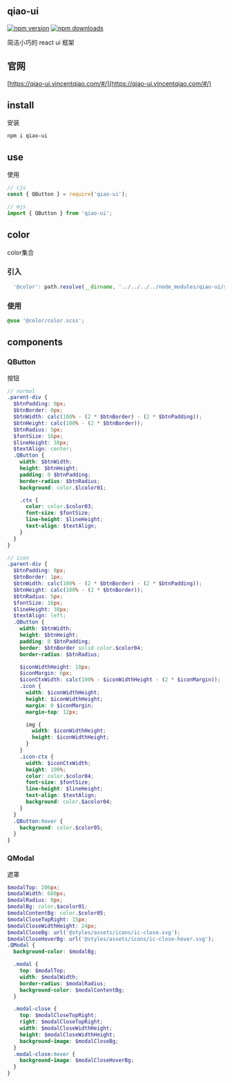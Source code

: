 ## qiao-ui

[![npm version](https://img.shields.io/npm/v/qiao-ui.svg?style=flat-square)](https://www.npmjs.org/package/qiao-ui)
[![npm downloads](https://img.shields.io/npm/dm/qiao-ui.svg?style=flat-square)](https://npm-stat.com/charts.html?package=qiao-ui)

简洁小巧的 react ui 框架

## 官网

[https://qiao-ui.vincentqiao.com/#/](https://qiao-ui.vincentqiao.com/#/)

## install

安装

```shell
npm i qiao-ui
```

## use

使用

```javascript
// cjs
const { QButton } = require('qiao-ui');

// mjs
import { QButton } from 'qiao-ui';
```

## color

color集合

### 引入

```javascript
  '@color': path.resolve(__dirname, '../../../../node_modules/qiao-ui/src/q'),
```

### 使用

```scss
@use '@color/color.scss';
```

## components

### QButton

按钮

```scss
// normal
.parent-div {
  $btnPadding: 0px;
  $btnBorder: 0px;
  $btnWidth: calc(100% - (2 * $btnBorder) - (2 * $btnPadding));
  $btnHeight: calc(100% - (2 * $btnBorder));
  $btnRadius: 5px;
  $fontSize: 16px;
  $lineHeight: 38px;
  $textAlign: center;
  .QButton {
    width: $btnWidth;
    height: $btnHeight;
    padding: 0 $btnPadding;
    border-radius: $btnRadius;
    background: color.$lcolor01;

    .ctx {
      color: color.$color03;
      font-size: $fontSize;
      line-height: $lineHeight;
      text-align: $textAlign;
    }
  }
}

// icon
.parent-div {
  $btnPadding: 8px;
  $btnBorder: 1px;
  $btnWidth: calc(100% - (2 * $btnBorder) - (2 * $btnPadding));
  $btnHeight: calc(100% - (2 * $btnBorder));
  $btnRadius: 5px;
  $fontSize: 16px;
  $lineHeight: 38px;
  $textAlign: left;
  .QButton {
    width: $btnWidth;
    height: $btnHeight;
    padding: 0 $btnPadding;
    border: $btnBorder solid color.$color04;
    border-radius: $btnRadius;

    $iconWidthHeight: 18px;
    $iconMargin: 6px;
    $iconCtxWidth: calc(100% - $iconWidthHeight - (2 * $iconMargin));
    .icon {
      width: $iconWidthHeight;
      height: $iconWidthHeight;
      margin: 0 $iconMargin;
      margin-top: 12px;

      img {
        width: $iconWidthHeight;
        height: $iconWidthHeight;
      }
    }
    .icon-ctx {
      width: $iconCtxWidth;
      height: 100%;
      color: color.$color04;
      font-size: $fontSize;
      line-height: $lineHeight;
      text-align: $textAlign;
      background: color.$acolor04;
    }
  }
  .QButton:hover {
    background: color.$color05;
  }
}
```

### QModal

遮罩

```scss
$modalTop: 206px;
$modalWidth: 680px;
$modalRadius: 8px;
$modalBg: color.$acolor01;
$modalContentBg: color.$color05;
$modalCloseTopRight: 15px;
$modalCloseWidthHeight: 24px;
$modalCloseBg: url('@styles/assets/icons/ic-close.svg');
$modalCloseHoverBg: url('@styles/assets/icons/ic-close-hover.svg');
.QModal {
  background-color: $modalBg;

  .modal {
    top: $modalTop;
    width: $modalWidth;
    border-radius: $modalRadius;
    background-color: $modalContentBg;
  }

  .modal-close {
    top: $modalCloseTopRight;
    right: $modalCloseTopRight;
    width: $modalCloseWidthHeight;
    height: $modalCloseWidthHeight;
    background-image: $modalCloseBg;
  }
  .modal-close:hover {
    background-image: $modalCloseHoverBg;
  }
}
```
